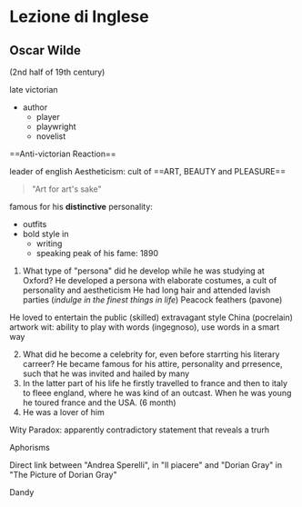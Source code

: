 # Lezione di Inglese

## Oscar Wilde
(2nd half of 19th century)

late victorian
* author
	* player
	* playwright
	* novelist


==Anti-victorian Reaction==

leader of english Aestheticism:
cult of ==ART, BEAUTY and PLEASURE==

> "Art for art's sake"

famous for his **distinctive** personality: 
* outfits
* bold style in 
	* writing
	* speaking
peak of his fame: $1890$



1. What type of "persona" did  he develop while he was studying at Oxford?
He developed a persona with elaborate costumes, a cult of personality and aestheticism
He had long hair and attended lavish parties (_indulge in the finest things in life_)
Peacock feathers (pavone)

He loved to entertain the public (skilled)
extravagant style
China (pocrelain) artwork
wit: ability to play with words (ingegnoso), use words in a smart way

2. What did he become a celebrity for, even before starrting his literary carreer?
He became famous for his attire, personality and prresence, such that he was invited and hailed by many
3. In the latter part of his life he firstly travelled to france and then to italy to fleee  england, where he was kind of an outcast. When he was young he toured france and the USA. (6 month)
4. He was a lover of him

Wity
Paradox: apparently contradictory statement that reveals a trurh

Aphorisms

Direct link between
"Andrea Sperelli", in "Il piacere" and "Dorian Gray" in "The Picture of Dorian Gray"

Dandy


<!--stackedit_data:
eyJoaXN0b3J5IjpbMTYzMTcyMjcwMCw0NDg4NjQ0MTIsLTE2Nz
A5MDQyODksLTE0NzcwMTE3NjNdfQ==
-->